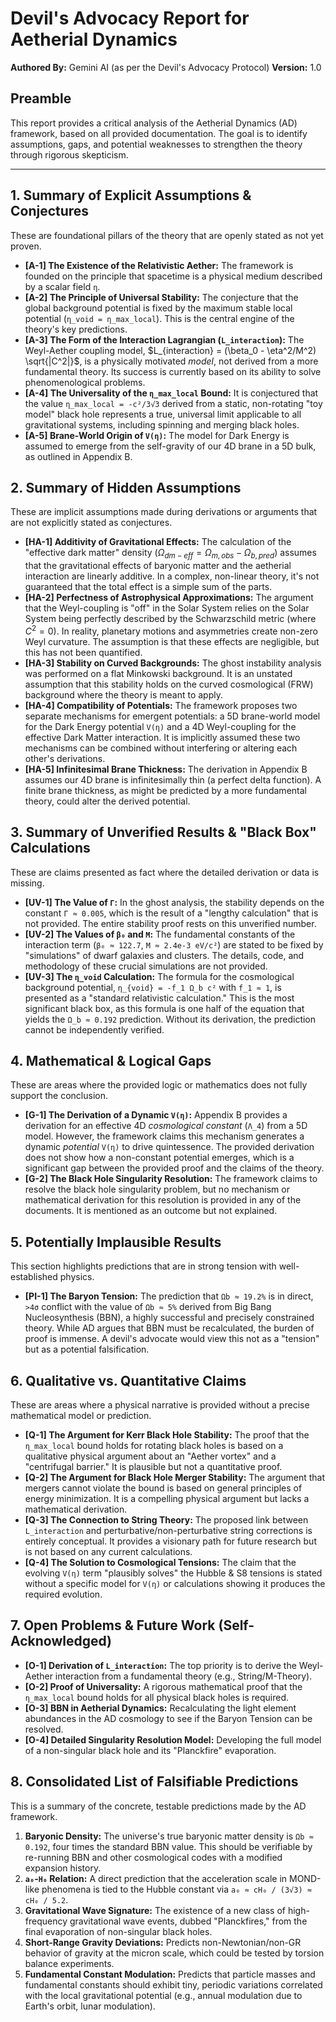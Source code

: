 # Devil's Advocacy Report for Aetherial Dynamics

**Authored By:** Gemini AI (as per the Devil's Advocacy Protocol)
**Version:** 1.0

## Preamble
This report provides a critical analysis of the Aetherial Dynamics (AD) framework, based on all provided documentation. The goal is to identify assumptions, gaps, and potential weaknesses to strengthen the theory through rigorous skepticism.

---

## 1. Summary of Explicit Assumptions & Conjectures
These are foundational pillars of the theory that are openly stated as not yet proven.

*   **[A-1] The Existence of the Relativistic Aether:** The framework is founded on the principle that spacetime is a physical medium described by a scalar field `η`.
*   **[A-2] The Principle of Universal Stability:** The conjecture that the global background potential is fixed by the maximum stable local potential (`η_void = η_max_local`). This is the central engine of the theory's key predictions.
*   **[A-3] The Form of the Interaction Lagrangian (`L_interaction`):** The Weyl-Aether coupling model, $L_{interaction} = (\beta_0 - \eta^2/M^2) \sqrt{|C^2|}$, is a physically motivated *model*, not derived from a more fundamental theory. Its success is currently based on its ability to solve phenomenological problems.
*   **[A-4] The Universality of the `η_max_local` Bound:** It is conjectured that the value `η_max_local = -c²/3√3` derived from a static, non-rotating "toy model" black hole represents a true, universal limit applicable to all gravitational systems, including spinning and merging black holes.
*   **[A-5] Brane-World Origin of `V(η)`:** The model for Dark Energy is assumed to emerge from the self-gravity of our 4D brane in a 5D bulk, as outlined in Appendix B.

## 2. Summary of Hidden Assumptions
These are implicit assumptions made during derivations or arguments that are not explicitly stated as conjectures.

*   **[HA-1] Additivity of Gravitational Effects:** The calculation of the "effective dark matter" density ($\Omega_{dm-eff} = \Omega_{m,obs} - \Omega_{b,pred}$) assumes that the gravitational effects of baryonic matter and the aetherial interaction are linearly additive. In a complex, non-linear theory, it's not guaranteed that the total effect is a simple sum of the parts.
*   **[HA-2] Perfectness of Astrophysical Approximations:** The argument that the Weyl-coupling is "off" in the Solar System relies on the Solar System being perfectly described by the Schwarzschild metric (where $C^2=0$). In reality, planetary motions and asymmetries create non-zero Weyl curvature. The assumption is that these effects are negligible, but this has not been quantified.
*   **[HA-3] Stability on Curved Backgrounds:** The ghost instability analysis was performed on a flat Minkowski background. It is an unstated assumption that this stability holds on the curved cosmological (FRW) background where the theory is meant to apply.
*   **[HA-4] Compatibility of Potentials:** The framework proposes two separate mechanisms for emergent potentials: a 5D brane-world model for the Dark Energy potential `V(η)` and a 4D Weyl-coupling for the effective Dark Matter interaction. It is implicitly assumed these two mechanisms can be combined without interfering or altering each other's derivations.
*   **[HA-5] Infinitesimal Brane Thickness:** The derivation in Appendix B assumes our 4D brane is infinitesimally thin (a perfect delta function). A finite brane thickness, as might be predicted by a more fundamental theory, could alter the derived potential.

## 3. Summary of Unverified Results & "Black Box" Calculations
These are claims presented as fact where the detailed derivation or data is missing.

*   **[UV-1] The Value of `Γ`:** In the ghost analysis, the stability depends on the constant `Γ ≈ 0.005`, which is the result of a "lengthy calculation" that is not provided. The entire stability proof rests on this unverified number.
*   **[UV-2] The Values of `β₀` and `M`:** The fundamental constants of the interaction term (`β₀ ≈ 122.7`, `M ≈ 2.4e-3 eV/c²`) are stated to be fixed by "simulations" of dwarf galaxies and clusters. The details, code, and methodology of these crucial simulations are not provided.
*   **[UV-3] The `η_void` Calculation:** The formula for the cosmological background potential, `η_{void} = -f_1 Ω_b c²` with `f_1 ≈ 1`, is presented as a "standard relativistic calculation." This is the most significant black box, as this formula is one half of the equation that yields the `Ω_b ≈ 0.192` prediction. Without its derivation, the prediction cannot be independently verified.

## 4. Mathematical & Logical Gaps
These are areas where the provided logic or mathematics does not fully support the conclusion.

*   **[G-1] The Derivation of a Dynamic `V(η)`:** Appendix B provides a derivation for an effective 4D *cosmological constant* (`Λ_4`) from a 5D model. However, the framework claims this mechanism generates a dynamic *potential* `V(η)` to drive quintessence. The provided derivation does not show how a non-constant potential emerges, which is a significant gap between the provided proof and the claims of the theory.
*   **[G-2] The Black Hole Singularity Resolution:** The framework claims to resolve the black hole singularity problem, but no mechanism or mathematical derivation for this resolution is provided in any of the documents. It is mentioned as an outcome but not explained.

## 5. Potentially Implausible Results
This section highlights predictions that are in strong tension with well-established physics.

*   **[PI-1] The Baryon Tension:** The prediction that `Ωb ≈ 19.2%` is in direct, `>4σ` conflict with the value of `Ωb ≈ 5%` derived from Big Bang Nucleosynthesis (BBN), a highly successful and precisely constrained theory. While AD argues that BBN must be recalculated, the burden of proof is immense. A devil's advocate would view this not as a "tension" but as a potential falsification.

## 6. Qualitative vs. Quantitative Claims
These are areas where a physical narrative is provided without a precise mathematical model or prediction.

*   **[Q-1] The Argument for Kerr Black Hole Stability:** The proof that the `η_max_local` bound holds for rotating black holes is based on a qualitative physical argument about an "Aether vortex" and a "centrifugal barrier." It is plausible but not a quantitative proof.
*   **[Q-2] The Argument for Black Hole Merger Stability:** The argument that mergers cannot violate the bound is based on general principles of energy minimization. It is a compelling physical argument but lacks a mathematical derivation.
*   **[Q-3] The Connection to String Theory:** The proposed link between `L_interaction` and perturbative/non-perturbative string corrections is entirely conceptual. It provides a visionary path for future research but is not based on any current calculations.
*   **[Q-4] The Solution to Cosmological Tensions:** The claim that the evolving `V(η)` term "plausibly solves" the Hubble & S8 tensions is stated without a specific model for `V(η)` or calculations showing it produces the required evolution.

## 7. Open Problems & Future Work (Self-Acknowledged)
*   **[O-1] Derivation of `L_interaction`:** The top priority is to derive the Weyl-Aether interaction from a fundamental theory (e.g., String/M-Theory).
*   **[O-2] Proof of Universality:** A rigorous mathematical proof that the `η_max_local` bound holds for all physical black holes is required.
*   **[O-3] BBN in Aetherial Dynamics:** Recalculating the light element abundances in the AD cosmology to see if the Baryon Tension can be resolved.
*   **[O-4] Detailed Singularity Resolution Model:** Developing the full model of a non-singular black hole and its "Planckfire" evaporation.

## 8. Consolidated List of Falsifiable Predictions
This is a summary of the concrete, testable predictions made by the AD framework.

1.  **Baryonic Density:** The universe's true baryonic matter density is `Ωb ≈ 0.192`, four times the standard BBN value. This should be verifiable by re-running BBN and other cosmological codes with a modified expansion history.
2.  **`a₀`-`H₀` Relation:** A direct prediction that the acceleration scale in MOND-like phenomena is tied to the Hubble constant via `a₀ ≈ cH₀ / (3√3) ≈ cH₀ / 5.2`.
3.  **Gravitational Wave Signature:** The existence of a new class of high-frequency gravitational wave events, dubbed "Planckfires," from the final evaporation of non-singular black holes.
4.  **Short-Range Gravity Deviations:** Predicts non-Newtonian/non-GR behavior of gravity at the micron scale, which could be tested by torsion balance experiments.
5.  **Fundamental Constant Modulation:** Predicts that particle masses and fundamental constants should exhibit tiny, periodic variations correlated with the local gravitational potential (e.g., annual modulation due to Earth's orbit, lunar modulation).
